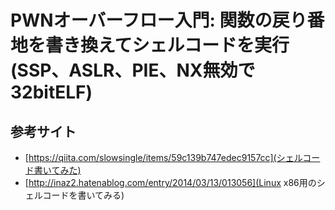 # PWNオーバーフロー入門: 関数の戻り番地を書き換えてシェルコードを実行(SSP、ASLR、PIE、NX無効で32bitELF)

## 参考サイト

- [https://qiita.com/slowsingle/items/59c139b747edec9157cc](シェルコード書いてみた)
- [http://inaz2.hatenablog.com/entry/2014/03/13/013056](Linux x86用のシェルコードを書いてみる)
